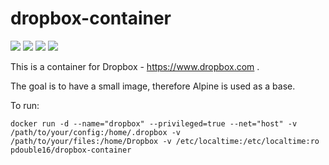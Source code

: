 dropbox-container
=================
[![](https://images.microbadger.com/badges/image/pdouble16/dropbox-container.svg)](https://microbadger.com/images/pdouble16/dropbox-container "Get your own image badge on microbadger.com") [![](https://images.microbadger.com/badges/version/pdouble16/dropbox-container.svg)](https://microbadger.com/images/pdouble16/dropbox-container "Get your own image badge on microbadger.com") [![](https://images.microbadger.com/badges/commit/pdouble16/dropbox-container.svg)](https://microbadger.com/images/pdouble16/dropbox-container "Get your own image badge on microbadger.com") [![](https://images.microbadger.com/badges/license/pdouble16/dropbox-container.svg)](https://microbadger.com/images/pdouble16/dropbox-container "Get your own image badge on microbadger.com")

This is a container for Dropbox - https://www.dropbox.com .

The goal is to have a small image, therefore Alpine is used as a base.

To run:

```shell
docker run -d --name="dropbox" --privileged=true --net="host" -v /path/to/your/config:/home/.dropbox -v /path/to/your/files:/home/Dropbox -v /etc/localtime:/etc/localtime:ro pdouble16/dropbox-container
```

